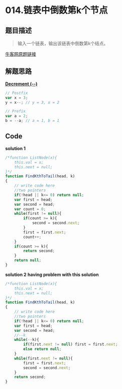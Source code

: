 
# 014.链表中倒数第k个节点

## 题目描述

>输入一个链表，输出该链表中倒数第k个结点。

[牛客网原题链接](https://www.nowcoder.com/practice/529d3ae5a407492994ad2a246518148a?tpId=13&tqId=11167&tPage=1&rp=1&ru=/ta/coding-interviews&qru=/ta/coding-interviews/question-ranking)




## 解题思路
[**Decrement (--)**](https://developer.mozilla.org/en-US/docs/Web/JavaScript/Reference/Operators/Arithmetic_Operators#Decrement)
```javascript
// Postfix 
var x = 3;
y = x--; // y = 3, x = 2

// Prefix
var a = 2;
b = --a; // a = 1, b = 1
```


## Code
**solution 1**
```javascript
/*function ListNode(x){
    this.val = x;
    this.next = null;
}*/
function FindKthToTail(head, k)
{
    // write code here
    //two pointers
    if(!head || k<= 0) return null;
    var first = head;
    var second = head;
    var count = 0;
    while(first != null){
        if(count >= k){
            second = second.next;
        } 
        first = first.next;
        count++;
    }
    if(count >= k){
        return second;
    }
    return null;
}
```

**solution 2**
**having problem with this solution**
```javascript
/*function ListNode(x){
    this.val = x;
    this.next = null;
}*/
function FindKthToTail(head, k)
{
    // write code here
    //two pointers
    if(!head || k<= 0) return null;
    var first = head;
    var second = head;
    //--k
    while(--k){
        if(first.next != null) first = first.next;
        else return null;
    }
    while(first.next != null){
        first = first.next;
        second = second.next;
    }
    return second;
}
```